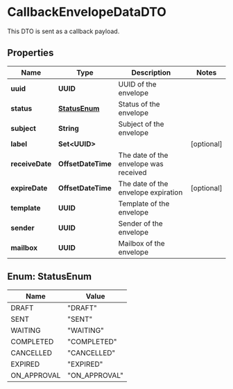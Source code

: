 

# CallbackEnvelopeDataDTO

This DTO is sent as a callback payload.

## Properties

| Name | Type | Description | Notes |
|------------ | ------------- | ------------- | -------------|
|**uuid** | **UUID** | UUID of the envelope |  |
|**status** | [**StatusEnum**](#StatusEnum) | Status of the envelope |  |
|**subject** | **String** | Subject of the envelope |  |
|**label** | **Set&lt;UUID&gt;** |  |  [optional] |
|**receiveDate** | **OffsetDateTime** | The date of the envelope was received |  |
|**expireDate** | **OffsetDateTime** | The date of the envelope expiration |  [optional] |
|**template** | **UUID** | Template of the envelope |  |
|**sender** | **UUID** | Sender of the envelope |  |
|**mailbox** | **UUID** | Mailbox of the envelope |  |



## Enum: StatusEnum

| Name | Value |
|---- | -----|
| DRAFT | &quot;DRAFT&quot; |
| SENT | &quot;SENT&quot; |
| WAITING | &quot;WAITING&quot; |
| COMPLETED | &quot;COMPLETED&quot; |
| CANCELLED | &quot;CANCELLED&quot; |
| EXPIRED | &quot;EXPIRED&quot; |
| ON_APPROVAL | &quot;ON_APPROVAL&quot; |



